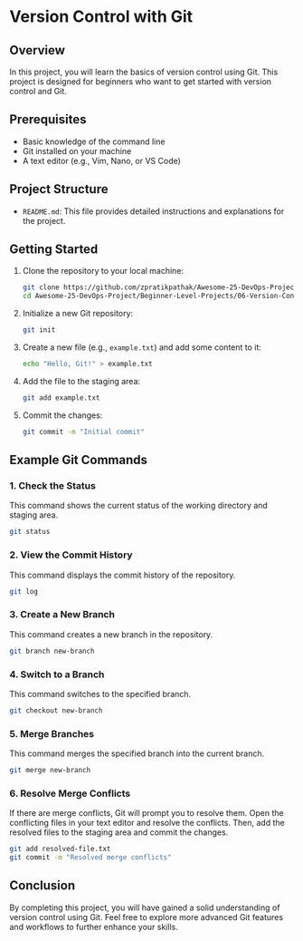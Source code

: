 # Version Control with Git

## Overview

In this project, you will learn the basics of version control using Git. This project is designed for beginners who want to get started with version control and Git.

## Prerequisites

- Basic knowledge of the command line
- Git installed on your machine
- A text editor (e.g., Vim, Nano, or VS Code)

## Project Structure

- `README.md`: This file provides detailed instructions and explanations for the project.

## Getting Started

1. Clone the repository to your local machine:
   ```bash
   git clone https://github.com/zpratikpathak/Awesome-25-DevOps-Project.git
   cd Awesome-25-DevOps-Project/Beginner-Level-Projects/06-Version-Control-with-Git
   ```

2. Initialize a new Git repository:
   ```bash
   git init
   ```

3. Create a new file (e.g., `example.txt`) and add some content to it:
   ```bash
   echo "Hello, Git!" > example.txt
   ```

4. Add the file to the staging area:
   ```bash
   git add example.txt
   ```

5. Commit the changes:
   ```bash
   git commit -m "Initial commit"
   ```

## Example Git Commands

### 1. Check the Status

This command shows the current status of the working directory and staging area.

```bash
git status
```

### 2. View the Commit History

This command displays the commit history of the repository.

```bash
git log
```

### 3. Create a New Branch

This command creates a new branch in the repository.

```bash
git branch new-branch
```

### 4. Switch to a Branch

This command switches to the specified branch.

```bash
git checkout new-branch
```

### 5. Merge Branches

This command merges the specified branch into the current branch.

```bash
git merge new-branch
```

### 6. Resolve Merge Conflicts

If there are merge conflicts, Git will prompt you to resolve them. Open the conflicting files in your text editor and resolve the conflicts. Then, add the resolved files to the staging area and commit the changes.

```bash
git add resolved-file.txt
git commit -m "Resolved merge conflicts"
```

## Conclusion

By completing this project, you will have gained a solid understanding of version control using Git. Feel free to explore more advanced Git features and workflows to further enhance your skills.
